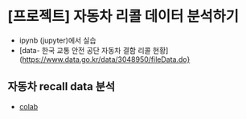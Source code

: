 # [프로젝트] 자동차 리콜 데이터 분석하기
- ipynb (jupyter)에서 실습
- [data- 한국 교통 안전 공단 자동차 결함 리콜 현황](https://www.data.go.kr/data/3048950/fileData.do}

## 자동차 recall data 분석
- [colab](https://colab.research.google.com/drive/1JvxWpqQFBEBHhQvPmirHlJQgGrzplC89?usp=sharing)
